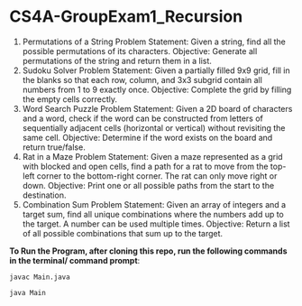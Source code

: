 # CS4A-GroupExam1_Recursion

1. Permutations of a String
Problem Statement: Given a string, find all the possible permutations of its characters.
Objective: Generate all permutations of the string and return them in a list.
2. Sudoku Solver
Problem Statement: Given a partially filled 9x9 grid, fill in the blanks so that each row, column, and 3x3 subgrid contain all numbers from 1 to 9 exactly once.
Objective: Complete the grid by filling the empty cells correctly.
3. Word Search Puzzle
Problem Statement: Given a 2D board of characters and a word, check if the word can be constructed from letters of sequentially adjacent cells (horizontal or vertical) without revisiting the same cell.
Objective: Determine if the word exists on the board and return true/false.
4. Rat in a Maze
Problem Statement: Given a maze represented as a grid with blocked and open cells, find a path for a rat to move from the top-left corner to the bottom-right corner. The rat can only move right or down.
Objective: Print one or all possible paths from the start to the destination.
5. Combination Sum
Problem Statement: Given an array of integers and a target sum, find all unique combinations where the numbers add up to the target. A number can be used multiple times.
Objective: Return a list of all possible combinations that sum up to the target.

**To Run the Program, after cloning this repo, run the following commands in the terminal/ command prompt**:

`javac Main.java`

`java Main`
